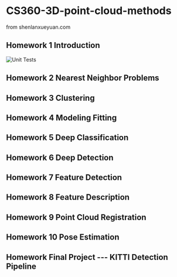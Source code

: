 # CS360-3D-point-cloud-methods
from shenlanxueyuan.com


## Homework 1   Introduction

<img src="doc/01-kdtree-octreee-unit-test.png" alt="Unit Tests">


## Homework 2   Nearest Neighbor Problems




## Homework 3   Clustering





## Homework 4   Modeling Fitting





## Homework 5   Deep Classification





## Homework 6   Deep Detection




## Homework 7   Feature Detection




## Homework 8   Feature Description




## Homework 9  Point Cloud Registration


## Homework 10 Pose Estimation


## Homework Final Project  --- KITTI Detection Pipeline

